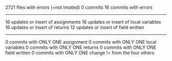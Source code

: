 
2721 files with errors (=not treated)
0 commits
16 commits with errors
****************************
16 updates or insert of assignments
16 updates or insert of local variables
16 updates or insert of returns
12 updates or insert of field written
****************************
0 commits with ONLY ONE assignment
0 commits with ONLY ONE local variables
0 commits with ONLY ONE returns
0 commits with ONLY ONE field written
0 commits with ONLY ONE change != from the four others